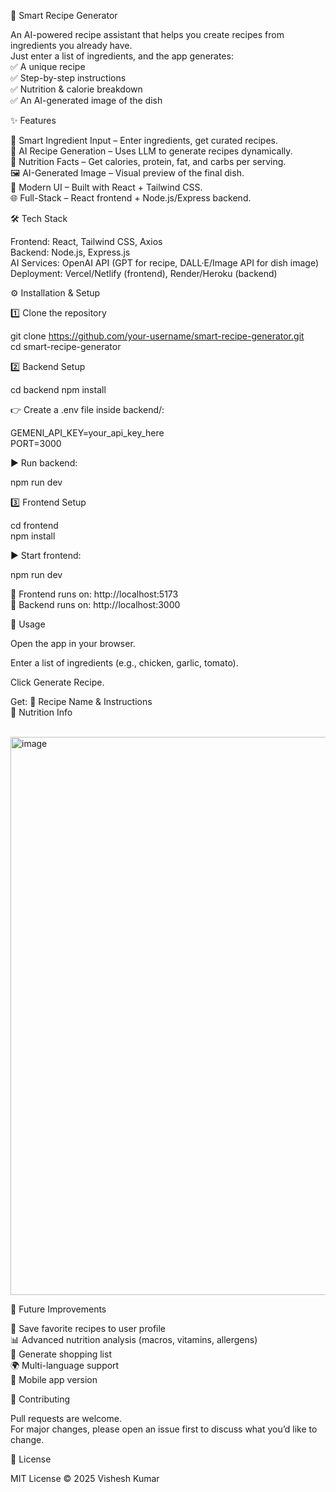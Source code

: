 🍳 Smart Recipe Generator

An AI-powered recipe assistant that helps you create recipes from ingredients you already have. <br>
Just enter a list of ingredients, and the app generates: <br>
✅ A unique recipe <br>
✅ Step-by-step instructions <br>
✅ Nutrition & calorie breakdown <br>
✅ An AI-generated image of the dish <br>

✨ Features

🔎 Smart Ingredient Input – Enter ingredients, get curated recipes. <br>
🤖 AI Recipe Generation – Uses LLM to generate recipes dynamically. <br>
🥗 Nutrition Facts – Get calories, protein, fat, and carbs per serving. <br>
🖼️ AI-Generated Image – Visual preview of the final dish. <br>
🎨 Modern UI – Built with React + Tailwind CSS. <br>
🌐 Full-Stack – React frontend + Node.js/Express backend. <br>

🛠️ Tech Stack

Frontend: React, Tailwind CSS, Axios <br>
Backend: Node.js, Express.js <br>
AI Services: OpenAI API (GPT for recipe, DALL·E/Image API for dish image) <br>
Deployment: Vercel/Netlify (frontend), Render/Heroku (backend) <br>

⚙️ Installation & Setup

1️⃣ Clone the repository <br>

git clone https://github.com/your-username/smart-recipe-generator.git<br>
cd smart-recipe-generator


2️⃣ Backend Setup <br>

cd backend
npm install


👉 Create a .env file inside backend/:

GEMENI_API_KEY=your_api_key_here<br>
PORT=3000<br>


▶ Run backend:

npm run dev


3️⃣ Frontend Setup <br>

cd frontend<br>
npm install<br>


▶ Start frontend:

npm run dev


🔗 Frontend runs on: http://localhost:5173
 <br>
🔗 Backend runs on: http://localhost:3000
 <br>

🚀 Usage

Open the app in your browser. <br>

Enter a list of ingredients (e.g., chicken, garlic, tomato). <br>

Click Generate Recipe. <br>

Get:
📝 Recipe Name & Instructions <br>
🍴 Nutrition Info <br>
 <br>

<img width="1914" height="893" alt="image" src="https://github.com/user-attachments/assets/6c3e8353-baf9-4baa-b099-8c7592b573c5" />


📌 Future Improvements

🔄 Save favorite recipes to user profile <br>
📊 Advanced nutrition analysis (macros, vitamins, allergens) <br>
🛒 Generate shopping list <br>
🌍 Multi-language support <br>
📱 Mobile app version <br>

🤝 Contributing

Pull requests are welcome. <br>
For major changes, please open an issue first to discuss what you’d like to change. <br>

📜 License

MIT License © 2025 Vishesh Kumar
